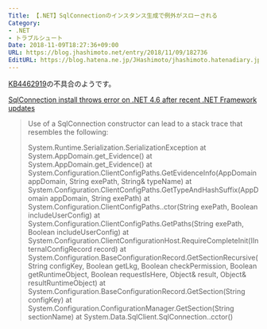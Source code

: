 ```yaml
---
Title: 【.NET】SqlConnectionのインスタンス生成で例外がスローされる
Category:
- .NET
- トラブルシュート
Date: 2018-11-09T18:27:36+09:00
URL: https://blog.jhashimoto.net/entry/2018/11/09/182736
EditURL: https://blog.hatena.ne.jp/JHashimoto/jhashimoto.hatenadiary.jp/atom/entry/10257846132666831228
---
```


[KB4462919](https://support.microsoft.com/en-us/help/4462919/windows-10-update-kb4462919)の不具合のようです。

<!-- more -->

[SqlConnection install throws error on \.NET 4\.6 after recent \.NET Framework updates](https://support.microsoft.com/en-us/help/4470809/sqlconnection-install-throws-error-dot-net-4-6-after-recent-net-update)

> Use of a SqlConnection constructor can lead to a stack trace that resembles the following:
> 
>  System.Runtime.Serialization.SerializationException
>    at System.AppDomain.get_Evidence()
>    at System.AppDomain.get_Evidence()
>    at System.Configuration.ClientConfigPaths.GetEvidenceInfo(AppDomain appDomain, String exePath, String& typeName)
>    at System.Configuration.ClientConfigPaths.GetTypeAndHashSuffix(AppDomain appDomain, String exePath)
>    at System.Configuration.ClientConfigPaths..ctor(String exePath, Boolean includeUserConfig)
>    at System.Configuration.ClientConfigPaths.GetPaths(String exePath, Boolean includeUserConfig)
>    at System.Configuration.ClientConfigurationHost.RequireCompleteInit(IInternalConfigRecord record)
>    at System.Configuration.BaseConfigurationRecord.GetSectionRecursive(String configKey, Boolean getLkg, Boolean checkPermission, Boolean getRuntimeObject, Boolean requestIsHere, Object& result, Object& resultRuntimeObject)
>    at System.Configuration.BaseConfigurationRecord.GetSection(String configKey)
>    at System.Configuration.ConfigurationManager.GetSection(String sectionName)
>    at System.Data.SqlClient.SqlConnection..cctor()

